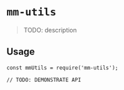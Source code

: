 # `mm-utils`

> TODO: description

## Usage

```
const mmUtils = require('mm-utils');

// TODO: DEMONSTRATE API
```
